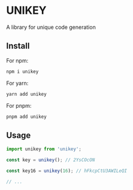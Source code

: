 # UNIKEY

A library for unique code generation

## Install

For npm:

```bash
npm i unikey
```

For yarn:

```bash
yarn add unikey
```

For pnpm:

```bash
pnpm add unikey
```

## Usage

```js
import unikey from 'unikey';

const key = unikey(); // 2YsCOcON

const key16 = unikey(16); // hFkcpCtU3AWILeQI

// ...
```
